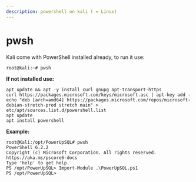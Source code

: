 ```yaml
---
description: powershell on kali ( = Linux)
---
```


# pwsh

Kali come with PowerShell installed already, to run it use: 

`root@kali:~# pwsh` 

**If not installed use:** 

```text
apt update && apt -y install curl gnupg apt-transport-https 
curl https://packages.microsoft.com/keys/microsoft.asc | apt-key add -
echo "deb [arch=amd64] https://packages.microsoft.com/repos/microsoft-debian-stretch-prod stretch main" > etc/apt/sources.list.d/powershell.list 
apt update 
apt install powershell 
```

**Example:** 

```text
root@Kali:/opt/PowerUpSQL# pwsh 
PowerShell 6.2.2 
Copyright (c) Microsoft Corporation. All rights reserved. 
https://aka.ms/pscore6-docs 
Type 'help' to get help. 
PS /opt/PowerUpSQL> Import-Module .\PowerUpSQL.ps1  
PS /opt/PowerUpSQL>  
```



